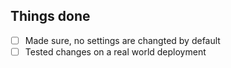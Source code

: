 ## Things done

- [ ] Made sure, no settings are changted by default
- [ ] Tested changes on a real world deployment
